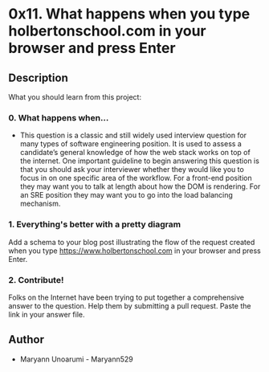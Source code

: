 # 0x11. What happens when you type holbertonschool.com in your browser and press Enter
## Description
What you should learn from this project:

### 0. What happens when...
* This question is a classic and still widely used interview question for many types of software engineering position. It is used to assess a candidate’s general knowledge of how the web stack works on top of the internet. One important guideline to begin answering this question is that you should ask your interviewer whether they would like you to focus in on one specific area of the workflow. For a front-end position they may want you to talk at length about how the DOM is rendering. For an SRE position they may want you to go into the load balancing mechanism.
### 1. Everything's better with a pretty diagram
Add a schema to your blog post illustrating the flow of the request created when you type https://www.holbertonschool.com in your browser and press Enter.
### 2. Contribute!
Folks on the Internet have been trying to put together a comprehensive answer to the question. Help them by submitting a pull request. Paste the link in your answer file.
## Author
 * Maryann Unoarumi - Maryann529
